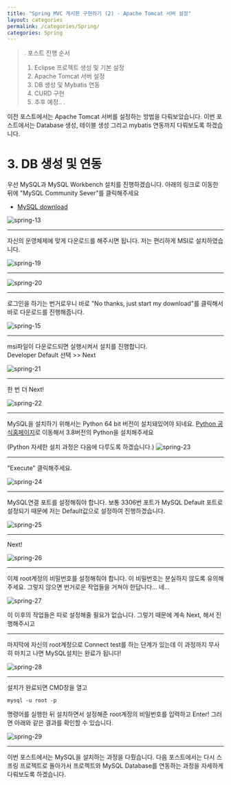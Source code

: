 ```yaml
---
title: "Spring MVC 게시판 구현하기 (2) - Apache Tomcat 서버 설정"
layout: categories
permalink: /categories/Spring/
categories: Spring
---
```

>.
>포스트 진행 순서
>1. Eclipse 프로젝트 생성 및 기본 설정
>2. Apache Tomcat 서버 설정
>3. DB 생성 및 Mybatis 연동
>4. CURD 구현
>5. 추후 예정..
>.


이전 포스트에서는 Apache Tomcat 서버를 설정하는 방법을 다뤄보았습니다. 이번 포스트에서는 Database 생성, 테이블 생성 그리고 mybatis 연동까지 다뤄보도록 하겠습니다.

# 3. DB 생성 및 연동

우선 MySQL과 MySQL Workbench 설치를 진행하겠습니다. 아래의 링크로 이동한 뒤에 "MySQL Community Sever"를 클릭해주세요

- [MySQL download](https://dev.mysql.com/downloads/ "mysql download")


![spring-13](https://user-images.githubusercontent.com/42923027/104190592-a746e680-545f-11eb-82a2-3ca4c13bd5da.png)

---

자신의 운영체제에 맞게 다운로드를 해주시면 됩니다. 저는 편리하게 MSI로 설치하였습니다.

![spring-19](https://user-images.githubusercontent.com/42923027/104831138-63be0380-58c9-11eb-92f8-b5f273ae38a6.png)


---


![spring-20](https://user-images.githubusercontent.com/42923027/104831150-8223ff00-58c9-11eb-9315-06824be9b89e.png)

---

로그인을 하기는 번거로우니 바로 "No thanks, just start my download"를 클릭해서 바로 다운로드를 진행해줍니다.

![spring-15](https://user-images.githubusercontent.com/42923027/104191046-54216380-5460-11eb-88cc-8fa35dcaec96.png)


---


msi파일이 다운로드되면 실행시켜서 설치를 진행합니다.
<br/>Developer Default 선택 >> Next
 
![spring-21](https://user-images.githubusercontent.com/42923027/104831757-117fe100-58cf-11eb-83a7-cf05d6dd9abb.png)


---

한 번 더 Next!

![spring-22](https://user-images.githubusercontent.com/42923027/104831776-31afa000-58cf-11eb-90d9-ef3962fdaa31.png)


---

MySQL을 설치하기 위해서는 Python 64 bit 버전이 설치돼있어야 되네요. 
[Python 공식홈페이지](https://www.python.org/downloads/ "Python Download")로 이동해서 3.8버전의 Python을 설치해주세요

(Python 자세한 설치 과정은 다음에 다루도록 하겠습니다.)
![spring-23](https://user-images.githubusercontent.com/42923027/104831791-4db34180-58cf-11eb-9421-7f0880815f25.png)



---

"Execute" 클릭해주세요.

![spring-24](https://user-images.githubusercontent.com/42923027/104831844-b0a4d880-58cf-11eb-851c-706c57b1ac8a.png)

---

MySQL연결 포트를 설정해줘야 합니다. 보통 3306번 포트가 MySQL Default 포트로 설정되기 때문에 저는 Default값으로 설정하여 진행하겠습니다.

![spring-25](https://user-images.githubusercontent.com/42923027/104831855-c7e3c600-58cf-11eb-9b1e-6f186864b50e.png)

---

Next!

![spring-26](https://user-images.githubusercontent.com/42923027/104831870-e944b200-58cf-11eb-806a-0900e73a58ef.png)

---

이제 root계정의 비밀번호를 설정해줘야 합니다. 이 비밀번호는 분실하지 않도록 유의해주세요. 그렇지 않으면 번거로운 작업들을 거쳐야 한답니다... 네...

![spring-27](https://user-images.githubusercontent.com/42923027/104831882-fb265500-58cf-11eb-8e72-4e9fcd640034.png)


이 이후의 작업들은 따로 설정해줄 필요가 없습니다. 그렇기 때문에 계속 Next, 해서 진행해주시고 

---

마지막에 자신의 root계정으로 Connect test를 하는 단계가 있는데 이 과정까지 무사히 마치고 나면 MySQL설치는 완료가 됩니다! 

![spring-28](https://user-images.githubusercontent.com/42923027/104831904-3b85d300-58d0-11eb-930d-8e71b22cc03e.png)

---

설치가 완료되면 CMD창을 열고
```
mysql -u root -p 
```
명령어를 실행한 뒤 설치하면서 설정해준 root계정의 비밀번호를 입력하고 Enter!
그러면 아래와 같은 결과를 확인할 수 있습니다.

![spring-29](https://user-images.githubusercontent.com/42923027/104831930-81429b80-58d0-11eb-81a3-f695e01ec24d.png)


---



이번 포스트에서는 MySQL을 설치하는 과정을 다뤘습니다. 다음 포스트에서는 다시 스프링 프로젝트로 돌아가서 프로젝트와 MySQL Database를 연동하는 과정을 자세하게 다뤄보도록 하겠습니다.



